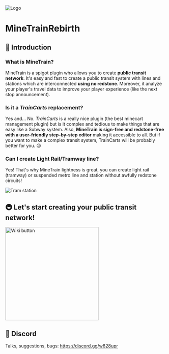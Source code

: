 <img src="https://i.goopics.net/Y8XqZ.png" alt="Logo"/>

# MineTrainRebirth

## :monorail: Introduction

### What is MineTrain?

MineTrain is a spigot plugin who allows you to create **public transit network**. It's easy and fast to create a public transit system with lines and stations which are interconnected **using no redstone**. Moreover, it analyze your player's travel data to improve your player experience (like the next stop announcement).

### Is it a *TrainCarts* replacement?

Yes and... No. *TrainCarts* is a really nice plugin (the best minecart management plugin) but is it complex and tedious to make things that are easy like a Subway system. Also, **MineTrain is sign-free and redstone-free with a user-friendly step-by-step editor** making it accessible to all. But if you want to make a complex transit system, TrainCarts will be probably better for you. :wink:

### Can I create Light Rail/Tramway line?

Yes! That's why MineTrain lightness is great, you can create light rail (tramway) or suspended metro line and station without awfully redstone circuits!

<img src="https://i.goopics.net/eRZ8j.jpg" alt="Tram station"/>

## :metro: Let's start creating your public transit network!

<a href="https://github.com/Slaymd/MineTrain/wiki/Getting-Started"><img src="https://i.goopics.net/nZrbp.png" alt="Wiki button" width="293px"/></a>

## :pencil: Discord

Talks, suggestions, bugs: https://discord.gg/w628upr
